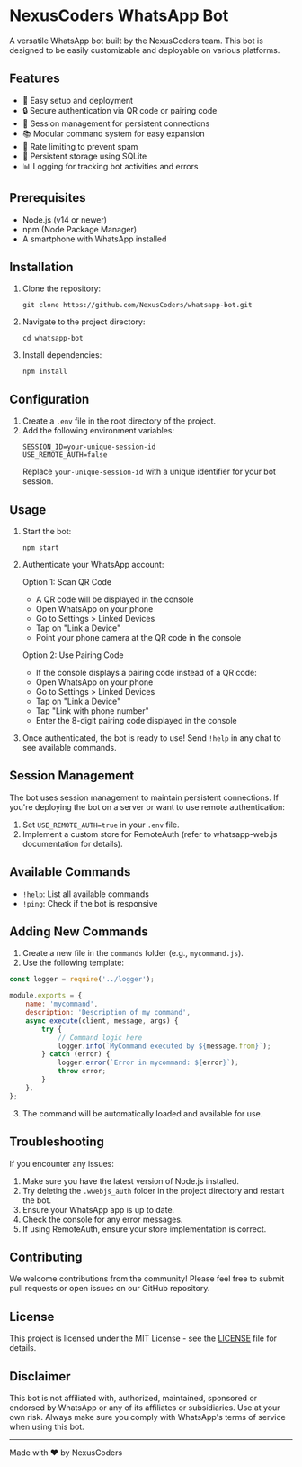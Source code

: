 # NexusCoders WhatsApp Bot

A versatile WhatsApp bot built by the NexusCoders team. This bot is designed to be easily customizable and deployable on various platforms.

## Features

- 🚀 Easy setup and deployment
- 🔒 Secure authentication via QR code or pairing code
- 💾 Session management for persistent connections
- 📚 Modular command system for easy expansion
- 🚦 Rate limiting to prevent spam
- 💾 Persistent storage using SQLite
- 📊 Logging for tracking bot activities and errors

## Prerequisites

- Node.js (v14 or newer)
- npm (Node Package Manager)
- A smartphone with WhatsApp installed

## Installation

1. Clone the repository:
   ```
   git clone https://github.com/NexusCoders/whatsapp-bot.git
   ```

2. Navigate to the project directory:
   ```
   cd whatsapp-bot
   ```

3. Install dependencies:
   ```
   npm install
   ```

## Configuration

1. Create a `.env` file in the root directory of the project.
2. Add the following environment variables:
   ```
   SESSION_ID=your-unique-session-id
   USE_REMOTE_AUTH=false
   ```
   Replace `your-unique-session-id` with a unique identifier for your bot session.

## Usage

1. Start the bot:
   ```
   npm start
   ```

2. Authenticate your WhatsApp account:

   Option 1: Scan QR Code
   - A QR code will be displayed in the console
   - Open WhatsApp on your phone
   - Go to Settings > Linked Devices
   - Tap on "Link a Device"
   - Point your phone camera at the QR code in the console

   Option 2: Use Pairing Code
   - If the console displays a pairing code instead of a QR code:
   - Open WhatsApp on your phone
   - Go to Settings > Linked Devices
   - Tap on "Link a Device"
   - Tap "Link with phone number"
   - Enter the 8-digit pairing code displayed in the console

3. Once authenticated, the bot is ready to use! Send `!help` in any chat to see available commands.

## Session Management

The bot uses session management to maintain persistent connections. If you're deploying the bot on a server or want to use remote authentication:

1. Set `USE_REMOTE_AUTH=true` in your `.env` file.
2. Implement a custom store for RemoteAuth (refer to whatsapp-web.js documentation for details).

## Available Commands

- `!help`: List all available commands
- `!ping`: Check if the bot is responsive

## Adding New Commands

1. Create a new file in the `commands` folder (e.g., `mycommand.js`).
2. Use the following template:

```javascript
const logger = require('../logger');

module.exports = {
    name: 'mycommand',
    description: 'Description of my command',
    async execute(client, message, args) {
        try {
            // Command logic here
            logger.info(`MyCommand executed by ${message.from}`);
        } catch (error) {
            logger.error(`Error in mycommand: ${error}`);
            throw error;
        }
    },
};
```

3. The command will be automatically loaded and available for use.

## Troubleshooting

If you encounter any issues:

1. Make sure you have the latest version of Node.js installed.
2. Try deleting the `.wwebjs_auth` folder in the project directory and restart the bot.
3. Ensure your WhatsApp app is up to date.
4. Check the console for any error messages.
5. If using RemoteAuth, ensure your store implementation is correct.

## Contributing

We welcome contributions from the community! Please feel free to submit pull requests or open issues on our GitHub repository.

## License

This project is licensed under the MIT License - see the [LICENSE](LICENSE) file for details.

## Disclaimer

This bot is not affiliated with, authorized, maintained, sponsored or endorsed by WhatsApp or any of its affiliates or subsidiaries. Use at your own risk. Always make sure you comply with WhatsApp's terms of service when using this bot.

---

Made with ❤️ by NexusCoders
